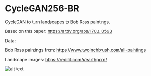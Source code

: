 # CycleGAN256-BR
CycleGAN to turn landscapes to Bob Ross paintings.

Based on this paper:
https://arxiv.org/abs/1703.10593

Data:

Bob Ross paintings from:
https://www.twoinchbrush.com/all-paintings

Landscape images:
https://reddit.com/r/earthporn/

![alt text](https://raw.githubusercontent.com/manicman1999/CycleGAN256-BR/Results/example.png)
